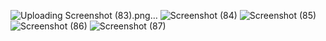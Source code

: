 
![Uploading Screenshot (83).png…]()
![Screenshot (84)](https://github.com/muthiasasi19/Tugas8_20220140167/assets/126458889/32e6f77f-ea97-4cd4-8b9d-c80de82b9d69)
![Screenshot (85)](https://github.com/muthiasasi19/Tugas8_20220140167/assets/126458889/28dfa091-b7de-44cb-a0e3-276f76548d46)
![Screenshot (86)](https://github.com/muthiasasi19/Tugas8_20220140167/assets/126458889/7d5001dc-c735-400c-9fd9-8f303c214ac5)
![Screenshot (87)](https://github.com/muthiasasi19/Tugas8_20220140167/assets/126458889/f80d61e0-f6c6-4905-9d60-12d7f5b6a788)







